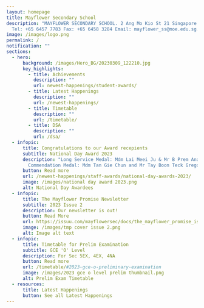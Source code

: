 ```yaml
---
layout: homepage
title: Mayflower Secondary School
description: "MAYFLOWER SECONDARY SCHOOL. 2 Ang Mo Kio St 21 Singapore 569384
  Tel: +65 6457 7783 Fax: +65 6458 3284 Email: mayflower_ss@moe.edu.sg."
image: /images/logo.png
permalink: /
notification: ""
sections:
  - hero:
      background: /images/Hero_BG/20230309_122210.jpg
      key_highlights:
        - title: Achievements
          description: ""
          url: newest-happenings/student-awards/
        - title: Latest Happenings
          description: ""
          url: /newest-happenings/
        - title: Timetable
          description: ""
          url: /timetable/
        - title: DSA
          description: ""
          url: /dsa/
  - infopic:
      title: Congratulations to our Award recepients
      subtitle: National Day Award 2023
      description: "Long Service Medal: Mdm Lai Meei Ju & Mr B Prem Anand,
        Commendation Medal: Mdm Tan Gie Chun and Mr Tay Boon Teck Gregory"
      button: Read more
      url: /newest-happenings/staff-awards/national-day-awards-2023/
      image: /images/national day award 2023.png
      alt: National Day Awardees
  - infopic:
      title: The Mayflower Promise Newsletter
      subtitle: 2023 Issue 2
      description: Our newsletter is out!
      button: Read More
      url: https://issuu.com/mayflowersec/docs/the_mayflower_promise_issue_2_2023_?fr=xKAE9_zU1NQ
      image: /images/tmp cover issue 2.png
      alt: Image alt text
  - infopic:
      title: Timetable for Prelim Examination
      subtitle: GCE 'O' Level
      description: For Sec 5EX, 4EX, 4NA
      button: Read more
      url: /timetable/#2023-gce-o-preliminary-examination
      image: /images/2023 gce o level prelim thumbnail.png
      alt: Prelim Exam Timetable
  - resources:
      title: Latest Happenings
      button: See all Latest Happenings
---
```


